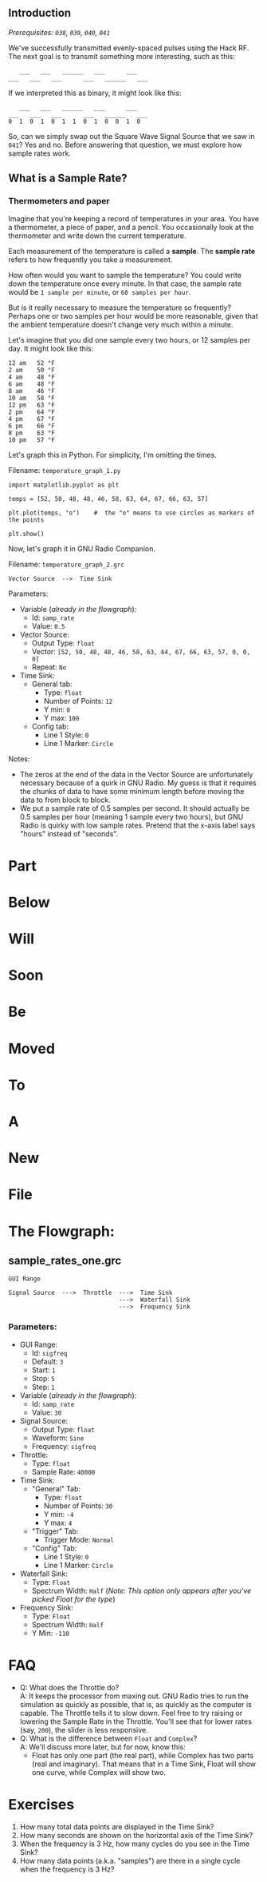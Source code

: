 ## Introduction

_Prerequisites: `038`, `039`, `040`, `041`_

We've successfully transmitted evenly-spaced pulses using the Hack RF. The next goal is to transmit something more interesting, such as this:

```
   ___   ___   ______   ___      ___
___   ___   ___      ___   ______   ___
```

If we interpreted this as binary, it might look like this:

```
   ___   ___   ______   ___      ___
___   ___   ___      ___   ______   ___
0  1  0  1  0  1  1  0  1  0  0  1  0
```

So, can we simply swap out the Square Wave Signal Source that we saw in `041`? Yes and no. Before answering that question, we must explore how sample rates work.

## What is a Sample Rate?

### Thermometers and paper

Imagine that you're keeping a record of temperatures in your area. You have a thermometer, a piece of paper, and a pencil. You occasionally look at the thermometer and write down the current temperature.

Each measurement of the temperature is called a **sample**. The **sample rate** refers to how frequently you take a measurement.

How often would you want to sample the temperature? You could write down the temperature once every minute. In that case, the sample rate would be `1 sample per minute`, or `60 samples per hour`.

But is it really necessary to measure the temperature so frequently? Perhaps one or two samples per hour would be more reasonable, given that the ambient temperature doesn't change very much within a minute.

Let's imagine that you did one sample every two hours, or 12 samples per day. It might look like this:

```
12 am   52 °F
2 am    50 °F
4 am    48 °F
6 am    48 °F
8 am    46 °F
10 am   58 °F
12 pm   63 °F
2 pm    64 °F
4 pm    67 °F
6 pm    66 °F
8 pm    63 °F
10 pm   57 °F
```

Let's graph this in Python. For simplicity, I'm omitting the times.

Filename: `temperature_graph_1.py`

```python3
import matplotlib.pyplot as plt

temps = [52, 50, 48, 48, 46, 58, 63, 64, 67, 66, 63, 57]

plt.plot(temps, "o")    #  the "o" means to use circles as markers of the points

plt.show()
```

Now, let's graph it in GNU Radio Companion.

Filename: `temperature_graph_2.grc`

```
Vector Source  -->  Time Sink
```

Parameters:  
- Variable (_already in the flowgraph_):
  - Id: `samp_rate`
  - Value: `0.5`
- Vector Source:
  - Output Type: `float`
  - Vector: `[52, 50, 48, 48, 46, 58, 63, 64, 67, 66, 63, 57, 0, 0, 0]`
  - Repeat: `No`
- Time Sink:
  - General tab:
    - Type: `float`
    - Number of Points: `12`
    - Y min: `0`
    - Y max: `100`
  - Config tab:
    - Line 1 Style: `0`
    - Line 1 Marker: `Circle`

Notes:
- The zeros at the end of the data in the Vector Source are unfortunately necessary because of a quirk in GNU Radio. My guess is that it requires the chunks of data to have some minimum length before moving the data to from block to block.
- We put a sample rate of 0.5 samples per second. It should actually be 0.5 samples per hour (meaning 1 sample every two hours), but GNU Radio is quirky with low sample rates. Pretend that the x-axis label says "hours" instead of "seconds".


# Part

# Below

# Will

# Soon

# Be

# Moved

# To 

# A

# New

# File

# The Flowgraph:

## sample_rates_one.grc

```
GUI Range

Signal Source  --->  Throttle  --->  Time Sink
                               --->  Waterfall Sink
                               --->  Frequency Sink
```

### Parameters:

- GUI Range:
  - Id: `sigfreq`
  - Default: `3`
  - Start: `1`
  - Stop: `5`
  - Step: `1`
- Variable (_already in the flowgraph_):
  - Id: `samp_rate`
  - Value: `30`
- Signal Source:
  - Output Type: `float`
  - Waveform: `Sine`
  - Frequency: `sigfreq`
- Throttle:
  - Type: `float`
  - Sample Rate: `40000`
- Time Sink:
  - "General" Tab:
    - Type: `float`
    - Number of Points: `30`
    - Y min: `-4`
    - Y max: `4`
  - "Trigger" Tab:
    - Trigger Mode: `Normal`
  - "Config" Tab:
    - Line 1 Style: `0`
    - Line 1 Marker: `Circle`
- Waterfall Sink:
  - Type: `Float`
  - Spectrum Width: `Half`  (_Note: This option only appears after you've picked Float for the type_)
- Frequency Sink:
  - Type: `Float`
  - Spectrum Width: `Half`
  - Y Min: `-110`


# FAQ

- Q: What does the Throttle do?  
  A: It keeps the processor from maxing out. GNU Radio tries to run the simulation as quickly as possible, that is, as quickly as the computer is capable. The Throttle tells it to slow down. Feel free to try raising or lowering the Sample Rate in the Throttle. You'll see that for lower rates (say, `200`), the slider is less responsive.
- Q: What is the difference between `Float` and `Complex`?  
  A: We'll discuss more later, but for now, know this:  
   -  Float has only one part (the real part), while Complex has two parts (real and imaginary). That means that in a Time Sink, Float will show one curve, while Complex will show two.

# Exercises

1. How many total data points are displayed in the Time Sink?
2. How many seconds are shown on the horizontal axis of the Time Sink?
3. When the frequency is 3 Hz, how many cycles do you see in the Time Sink?
4. How many data points (a.k.a. "samples") are there in a single cycle when the frequency is 3 Hz?
